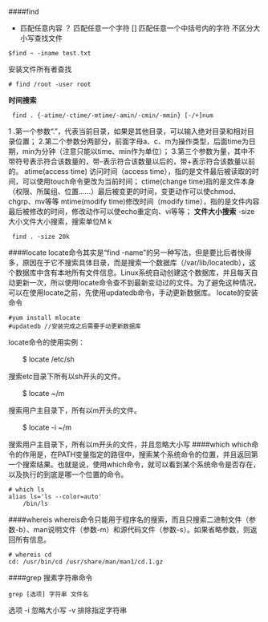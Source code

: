 ####find
* 匹配任意内容
？ 匹配任意一个字符
[] 匹配任意一个中括号内的字符
不区分大小写查找文件
```
$find ~ -iname test.txt
```
安装文件所有者查找
```
# find /root -user root
```
**时间搜索**
```
 find . {-atime/-ctime/-mtime/-amin/-cmin/-mmin} [-/+]num
```
1 .第一个参数“.”，代表当前目录，如果是其他目录，可以输入绝对目录和相对目录位置；
  2.第二个参数分两部分，前面字母a、c、m为操作类型，后面time为日期，min为分钟（注意只能以time、min作为单位）；
   3.第三个参数为量，其中不带符号表示符合该数量的，带-表示符合该数量以后的，带+表示符合该数量以前的。
atime(access time) 访问时间（access time），指的是文件最后被读取的时间，可以使用touch命令更改为当前时间；
ctime(change time)指的是文件本身（权限、所属组、位置......）最后被变更的时间，变更动作可以使chmod、chgrp、mv等等
mtime(modify time)修改时间（modify time），指的是文件内容最后被修改的时间，修改动作可以使echo重定向、vi等等；
**文件大小搜索**
-size大小文件大小搜索，搜索单位M k
```
 find . -size 20k
```
####locate
locate命令其实是“find -name”的另一种写法，但是要比后者快得多，原因在于它不搜索具体目录，而是搜索一个数据库（/var/lib/locatedb），这个数据库中含有本地所有文件信息。Linux系统自动创建这个数据库，并且每天自动更新一次，所以使用locate命令查不到最新变动过的文件。为了避免这种情况，可以在使用locate之前，先使用updatedb命令，手动更新数据库。
locate的安装命令
```
#yum install mlocate
#updatedb //安装完成之后需要手动更新数据库
```
locate命令的使用实例：

　　$ locate /etc/sh

搜索etc目录下所有以sh开头的文件。

　　$ locate ~/m

搜索用户主目录下，所有以m开头的文件。

　　$ locate -i ~/m

搜索用户主目录下，所有以m开头的文件，并且忽略大小写
####which
which命令的作用是，在PATH变量指定的路径中，搜索某个系统命令的位置，并且返回第一个搜索结果。也就是说，使用which命令，就可以看到某个系统命令是否存在，以及执行的到底是哪一个位置的命令。
```
# which ls
alias ls='ls --color=auto'
	/bin/ls
```
####whereis
whereis命令只能用于程序名的搜索，而且只搜索二进制文件（参数-b）、man说明文件（参数-m）和源代码文件（参数-s）。如果省略参数，则返回所有信息。
```
# whereis cd
cd: /usr/bin/cd /usr/share/man/man1/cd.1.gz
```
####grep
搜素字符串命令
```
grep [选项] 字符串 文件名
```
选项
-i 忽略大小写
-v 排除指定字符串
